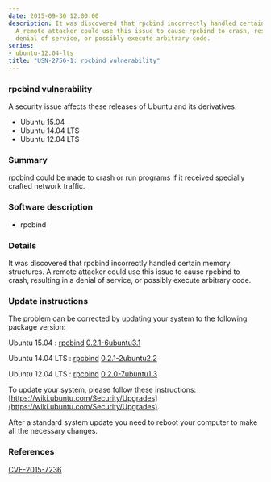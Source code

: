```yaml
---
date: 2015-09-30 12:00:00
description: It was discovered that rpcbind incorrectly handled certain memory structures.
  A remote attacker could use this issue to cause rpcbind to crash, resulting in a
  denial of service, or possibly execute arbitrary code.
series:
- ubuntu-12.04-lts
title: "USN-2756-1: rpcbind vulnerability"
---
```



### rpcbind vulnerability

A security issue affects these releases of Ubuntu and its derivatives:

* Ubuntu 15.04
* Ubuntu 14.04 LTS
* Ubuntu 12.04 LTS

### Summary

rpcbind could be made to crash or run programs if it received specially crafted network traffic.

### Software description

* rpcbind 

### Details

It was discovered that rpcbind incorrectly handled certain memory structures. A remote attacker could use this issue to cause rpcbind to crash, resulting in a denial of service, or possibly execute arbitrary code. 

### Update instructions

The problem can be corrected by updating your system to the following package version:

Ubuntu 15.04
 : [rpcbind](https://launchpad.net/ubuntu/+source/rpcbind) <span> [0.2.1-6ubuntu3.1](https://launchpad.net/ubuntu/+source/rpcbind/0.2.1-6ubuntu3.1) </span> 

Ubuntu 14.04 LTS
 : [rpcbind](https://launchpad.net/ubuntu/+source/rpcbind) <span> [0.2.1-2ubuntu2.2](https://launchpad.net/ubuntu/+source/rpcbind/0.2.1-2ubuntu2.2) </span> 

Ubuntu 12.04 LTS
 : [rpcbind](https://launchpad.net/ubuntu/+source/rpcbind) <span> [0.2.0-7ubuntu1.3](https://launchpad.net/ubuntu/+source/rpcbind/0.2.0-7ubuntu1.3) </span> 

To update your system, please follow these instructions: [https://wiki.ubuntu.com/Security/Upgrades](https://wiki.ubuntu.com/Security/Upgrades).

After a standard system update you need to reboot your computer to make all the necessary changes. 

### References

 
 [CVE-2015-7236](http://people.ubuntu.com/~ubuntu-security/cve/CVE-2015-7236)